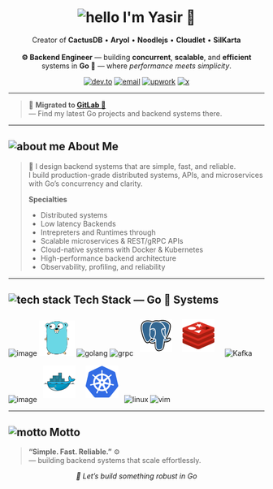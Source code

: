 <!-- Profile Header -->
<h1 align="center">
  <img src="https://media.tenor.com/Yj4grvIBitkAAAAM/jake-is.gif" height="60" width="60" alt="hello"/>  
   I'm <strong>Yasir</strong> 👋  
</h1>

<p align="center">
  Creator of <b>CactusDB</b> • <b>Aryol</b> • <b>Noodlejs</b>  • <b>Cloudlet</b> • <b> SilKarta</b> 
  <br/><br/>
  <strong>⚙️ Backend Engineer</strong> — building <strong>concurrent</strong>, <strong>scalable</strong>, and <strong>efficient</strong> systems in  
  <strong>Go 🐹</strong> — where <em>performance meets simplicity</em>.
</p>

<p align="center">
  <a href="https://dev.to/mr_yasir"><img src="https://img.shields.io/badge/Blog-dev.to-blue?style=flat-square&logo=dev.to" alt="dev.to"/></a>
  <a href="mailto:helloyasir@proton.me"><img src="https://img.shields.io/badge/Email-ProtonMail-purple?style=flat-square&logo=protonmail" alt="email"/></a>
  <a href="https://www.upwork.com/freelancers/~0134f4c054f96f8850"><img src="https://img.shields.io/badge/Upwork-Hire%20Me-success?style=flat-square&logo=upwork" alt="upwork"/></a>
  <a href="https://x.com/myasirdev"><img src="https://img.shields.io/badge/X-@myasirdev-1DA1F2?style=flat-square&logo=x" alt="x"/></a>
</p>

---

> 🚀 **Migrated to [GitLab 🔗](http://gitlab.com/yasirdevloper9)**  
> — Find my latest Go projects and backend systems there.

---

## <img src="https://i.pinimg.com/originals/ba/dc/74/badc74ced38f8aa000d067a72d2f0465.gif" height="52" alt="about me" /> About Me

> 🧩 I design backend systems that are simple, fast, and reliable.  
> I build production-grade distributed systems, APIs, and microservices with Go’s concurrency and clarity.
>
> **Specialties**
> - Distributed systems
> - Low latency Backends
> - Intrepreters and Runtimes through  
> - Scalable microservices & REST/gRPC APIs  
> - Cloud-native systems with Docker & Kubernetes  
> - High-performance backend architecture  
> - Observability, profiling, and reliability  

---

## <img src="https://i.pinimg.com/originals/95/f2/43/95f24363e310d115b83d8993aab903e6.gif" height="60" alt="tech stack" /> Tech Stack — Go 🐹 Systems

<p align="left">
    <!-- Zig -->
<img width="70" height="70" alt="image" src="https://github.com/user-attachments/assets/9c91631e-407f-44b2-90c7-b097d1bc7540" />

  <!-- Go -->
  <img width="70" height="70" alt="golang" src="https://raw.githubusercontent.com/devicons/devicon/master/icons/go/go-original.svg" />

  <!-- Gin-Gonic -->
  <img width="70" height="70" alt="golang" src="https://avatars.githubusercontent.com/u/7894478?s=200&v=4" />


  <!-- gRPC -->
  <img width="65" height="65" alt="grpc" src="https://github.com/user-attachments/assets/0e937586-aada-4a5a-b243-0e13a03634f5" />

  <!-- PostgreSQL -->
  <img src="https://raw.githubusercontent.com/devicons/devicon/master/icons/postgresql/postgresql-original.svg" alt="PostgreSQL" width="64" height="64" style="margin:8px"/>

  <!-- Redis -->
  <img src="https://raw.githubusercontent.com/devicons/devicon/master/icons/redis/redis-original.svg" alt="Redis" width="64" height="64" style="margin:8px"/>

  <!-- Kafka -->
  <img src="https://cdn.worldvectorlogo.com/logos/kafka.svg" alt="Kafka" width="64" height="64" style="margin:8px"/>
 <!-- RabbitMq -->
<img width="50" height="50" alt="image" src="https://github.com/user-attachments/assets/201dc03a-fb6b-458d-9b14-c22a082fca3d" />
  <!-- Docker -->
  <img src="https://raw.githubusercontent.com/devicons/devicon/master/icons/docker/docker-original.svg" alt="Docker" width="64" height="64" style="margin:8px"/>

  <!-- Kubernetes -->
  <img src="https://raw.githubusercontent.com/devicons/devicon/master/icons/kubernetes/kubernetes-plain.svg" alt="Kubernetes" width="64" height="64" style="margin:8px"/>

  <!-- Linux -->
  <img width="65" height="65" alt="linux" src="https://github.com/user-attachments/assets/56c24149-d559-49d4-afed-1395908a28ba" />

  <!-- Vim -->
  <img width="65" height="65" alt="vim" src="https://github.com/user-attachments/assets/f46bacc6-e530-48bf-a9cd-9bceaed065cc" />

</p>

---

## <img src="https://upload.wikimedia.org/wikipedia/commons/3/3e/Flickering_cursor.gif" height="24" alt="motto" /> Motto

> **“Simple. Fast. Reliable.”** ⚙️  
> — building backend systems that scale effortlessly.

<p align="center">
  <i>💬 Let’s build something robust in Go</i>
</p>

